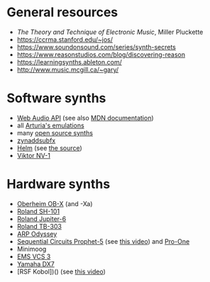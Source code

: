 General resources
=================

- _The Theory and Technique of Electronic Music_, Miller Pluckette
- https://ccrma.stanford.edu/~jos/
- https://www.soundonsound.com/series/synth-secrets
- https://www.reasonstudios.com/blog/discovering-reason
- https://learningsynths.ableton.com/
- http://www.music.mcgill.ca/~gary/

Software synths
===============

- [Web Audio API](https://www.w3.org/TR/webaudio/) (see also [MDN
  documentation](https://developer.mozilla.org/en-US/docs/Web/API/Web_Audio_API))
- all [Arturia's emulations](https://en.wikipedia.org/wiki/Arturia)
- many [open source synths](https://zynthian.org/engines)
- [zynaddsubfx](https://zynaddsubfx.sourceforge.io/)
- [Helm](https://tytel.org/helm/) (see [the
  source](https://github.com/mtytel/helm))
- [Viktor NV-1](https://nicroto.github.io/viktor/)

Hardware synths
===============

- [Oberheim OB-X](https://en.wikipedia.org/wiki/Oberheim_OB-X) (and -Xa)
- [Roland SH-101](https://en.wikipedia.org/wiki/Roland_SH-101)
- [Roland Jupiter-6](https://en.wikipedia.org/wiki/Roland_Jupiter-6)
- [Roland TB-303](https://en.wikipedia.org/wiki/Roland_TB-303)
- [ARP Odyssey](https://en.wikipedia.org/wiki/ARP_Odyssey)
- [Sequential Circuits Prophet-5](https://en.wikipedia.org/wiki/Prophet-5) (see [this video](https://www.youtube.com/watch?v=SRWhrxpIqpU)) and [Pro-One](https://www.youtube.com/watch?v=GgSCZTckcqk)
- Minimoog
- [EMS VCS 3](https://en.wikipedia.org/wiki/EMS_VCS_3)
- [Yamaha DX7](https://en.wikipedia.org/wiki/Yamaha_DX7)
- [RSF Kobol])() (see [this video](https://www.youtube.com/watch?v=tHKt0-ihEow))
